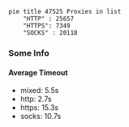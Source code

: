 
```mermaid
pie title 47525 Proxies in list
    "HTTP" : 25657
    "HTTPS": 7349
    "SOCKS" : 20118
```

### Some Info
#### Average Timeout

- mixed: 5.5s
- http: 2.7s
- https: 15.3s
- socks: 10.7s